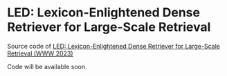 # LED: Lexicon-Enlightened Dense Retriever for Large-Scale Retrieval
Source code of [LED: Lexicon-Enlightened Dense Retriever for Large-Scale Retrieval (WWW 2023)](https://arxiv.org/pdf/2208.13661.pdf)

Code will be available soon.

